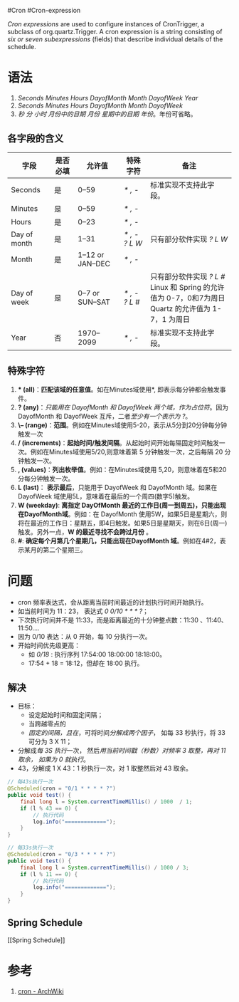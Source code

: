 #Cron #Cron-expression


*Cron expressions* are used to configure instances of CronTrigger, a subclass of org.quartz.Trigger. 
A cron expression is a string consisting of *six or seven subexpressions* (fields) that describe individual details of the schedule.

# 语法
1. *Seconds Minutes Hours DayofMonth Month DayofWeek Year*
2. *Seconds Minutes Hours DayofMonth Month DayofWeek*
3. *秒 分 小时 月份中的日期 月份 星期中的日期 年份*。年份可省略。


## 各字段的含义

| 字段          | 是否必填 | 允许值     | 特殊字符       | 备注            |
| ------------ | ---- | --------------- | ------------------ | ---------------- |
| Seconds      | 是    | 0–59            | *\* , -*        | 标准实现不支持此字段。                                                              |
| Minutes      | 是    | 0–59            | *\* , -*       |                                                                          |
| Hours        | 是    | 0–23            | *\* , -*       |                                                                          |
| Day of month | 是    | 1–31            | *\* , - \? L W* | 只有部分软件实现 *? L W*                                                       |
| Month        | 是    | 1–12 or JAN–DEC | *\* , -*       |                                                                          |
| Day of week  | 是    | 0–7 or SUN–SAT  | *\* , - ? L \#* | 只有部分软件实现 *? L \#* <br>Linux 和 Spring 的允许值为 0-7，0和7为周日<br>Quartz 的允许值为 1-7，1 为周日 |
| Year         | 否    | 1970–2099       | *\* , -*       | 标准实现不支持此字段。|


## 特殊字符
1. **\* (all)**：**匹配该域的任意值**。如在Minutes域使用*, 即表示每分钟都会触发事件。
2. **\?  (any)**：*只能用在 DayofMonth 和 DayofWeek 两个域，作为占位符*。因为 DayofMonth 和 DayofWeek 互斥，二者*至少有一个表示为 \?*。
3. **\–  (range)**：**范围**。例如在Minutes域使用5-20，表示从5分到20分钟每分钟触发一次 
4. **/  (increments)**：**起始时间/触发间隔**。从起始时间开始每隔固定时间触发一次。例如在Minutes域使用5/20,则意味着第 5 分钟触发一次，之后每隔 20 分钟触发一次。 
5. **\, (values)**：**列出枚举值**。例如：在Minutes域使用 5,20，则意味着在5和20分每分钟触发一次。 
6. **L (last)**： **表示最后**，只能用于 DayofWeek 和 DayofMonth 域。如果在 DayofWeek 域使用5L，意味着在最后的一个周四(数字5)触发。 
7. **W (weekday)**: **离指定 DayOfMonth 最近的工作日(周一到周五)，只能出现在DayofMonth域**。例如：在 DayofMonth 使用5W，如果5日是星期六，则将在最近的工作日：星期五，即4日触发。如果5日是星期天，则在6日(周一)触发。另外一点，**W 的最近寻找不会跨过月份** 。
8. **#**: **确定每个月第几个星期几，只能出现在DayofMonth 域**。例如在4#2，表示某月的第二个星期三。


# 问题
- cron 频率表达式，会从距离当前时间最近的计划执行时间开始执行。
- 如当前时间为 11：23， 表达式 *0 0/10 * * * ?*；
- 下次执行时间并不是 11:33，而是距离最近的十分钟整点数：11:30 、11:40、11:50....
- 因为 0/10 表达：从 0 开始，每 10 分执行一次。
- 开始时间优先级更高：
	- 如 *0/18* : 执行序列 17:54:00  18:00:00 18:18:00。
	- 17:54 + 18 = 18:12，但却在 18:00 执行。

## 解决
- 目标：
	- 设定起始时间和固定间隔；
	- 当跨越零点的
	- *固定的间隔，且在*，可将时间*分解成两个因子*， 如每 33 秒执行，将 33 可分为 3 X 11；
- 分解成*每 3S 执行*一次， 然后*用当前时间戳（秒数）对频率 3 取整，再对 11 取余， 如果为 0 就执行*。 
- 43，分解成 1 X 43：1 秒执行一次，对 1 取整然后对 43 取余。


```java
// 每43s执行一次
@Scheduled(cron = "0/1 * * * * ?")
public void test() {
    final long l = System.currentTimeMillis() / 1000  / 1;
    if (l % 43 == 0) {
	    // 执行代码
        log.info("=============");
    }
}

// 每33s执行一次
@Scheduled(cron = "0/3 * * * * ?")
public void test() {
    final long l = System.currentTimeMillis() / 1000 / 3;
    if (l % 11 == 0) {
	    // 执行代码
        log.info("=============");
    }
}
```

## Spring Schedule

[[Spring Schedule]]


# 参考
1. [cron - ArchWiki](https://wiki.archlinux.org/title/Cron)